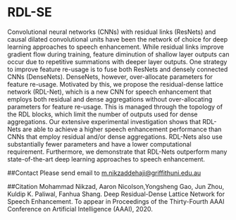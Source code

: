# RDL-SE
Convolutional neural networks (CNNs) with residual links (ResNets) and causal dilated convolutional units have been the network of choice for deep learning approaches to speech enhancement. While residual links improve gradient flow during training, feature diminution of shallow layer outputs can occur due to repetitive summations with deeper layer outputs. One strategy to improve feature re-usage is to fuse both ResNets and densely connected CNNs (DenseNets). DenseNets, however, over-allocate parameters for feature re-usage. Motivated by this, we propose the residual-dense lattice network (RDL-Net), which is a new CNN for speech enhancement that employs both residual and dense aggregations without over-allocating parameters for feature re-usage. This is managed through the topology of the RDL blocks, which limit the number of outputs used for dense aggregations. Our extensive experimental investigation shows that RDL-Nets are able to achieve a higher speech enhancement performance than CNNs that employ residual and/or dense aggregations. RDL-Nets also use substantially fewer parameters and have a lower
computational requirement. Furthermore, we demonstrate that RDL-Nets outperform many state-of-the-art deep learning approaches to speech enhancement.

##Contact
Please send email to m.nikzaddehaji@griffithuni.edu.au

##Citation
Mohammad Nikzad, Aaron Nicolson,Yongsheng Gao, Jun Zhou, Kuldip K. Paliwal, Fanhua Shang. Deep Residual-Dense Lattice Network for Speech Enhancement. To appear in Proceedings of the Thirty-Fourth AAAI Conference on Artificial Intelligence (AAAI), 2020.
